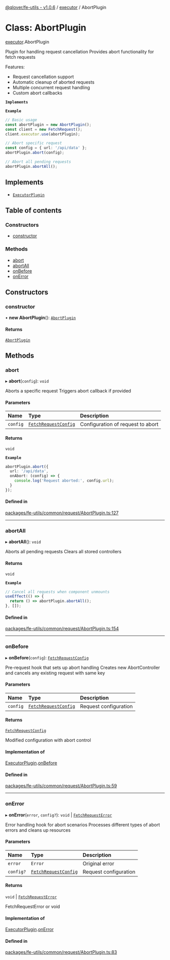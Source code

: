 [@qlover/fe-utils - v1.0.6](../README.md) / [executor](../modules/executor.md) / AbortPlugin

# Class: AbortPlugin

[executor](../modules/executor.md).AbortPlugin

Plugin for handling request cancellation
Provides abort functionality for fetch requests

Features:
- Request cancellation support
- Automatic cleanup of aborted requests
- Multiple concurrent request handling
- Custom abort callbacks

**`Implements`**

**`Example`**

```typescript
// Basic usage
const abortPlugin = new AbortPlugin();
const client = new FetchRequest();
client.executor.use(abortPlugin);

// Abort specific request
const config = { url: '/api/data' };
abortPlugin.abort(config);

// Abort all pending requests
abortPlugin.abortAll();
```

## Implements

- [`ExecutorPlugin`](executor.ExecutorPlugin.md)

## Table of contents

### Constructors

- [constructor](executor.AbortPlugin.md#constructor)

### Methods

- [abort](executor.AbortPlugin.md#abort)
- [abortAll](executor.AbortPlugin.md#abortall)
- [onBefore](executor.AbortPlugin.md#onbefore)
- [onError](executor.AbortPlugin.md#onerror)

## Constructors

### constructor

• **new AbortPlugin**(): [`AbortPlugin`](executor.AbortPlugin.md)

#### Returns

[`AbortPlugin`](executor.AbortPlugin.md)

## Methods

### abort

▸ **abort**(`config`): `void`

Aborts a specific request
Triggers abort callback if provided

#### Parameters

| Name | Type | Description |
| :------ | :------ | :------ |
| `config` | [`FetchRequestConfig`](../interfaces/executor.FetchRequestConfig.md) | Configuration of request to abort |

#### Returns

`void`

**`Example`**

```typescript
abortPlugin.abort({
  url: '/api/data',
  onAbort: (config) => {
    console.log('Request aborted:', config.url);
  }
});
```

#### Defined in

[packages/fe-utils/common/request/AbortPlugin.ts:127](https://github.com/qlover/fe-base/blob/9c83c9119a4a7dab713ef9563531279977b67683/packages/fe-utils/common/request/AbortPlugin.ts#L127)

___

### abortAll

▸ **abortAll**(): `void`

Aborts all pending requests
Clears all stored controllers

#### Returns

`void`

**`Example`**

```typescript
// Cancel all requests when component unmounts
useEffect(() => {
  return () => abortPlugin.abortAll();
}, []);
```

#### Defined in

[packages/fe-utils/common/request/AbortPlugin.ts:154](https://github.com/qlover/fe-base/blob/9c83c9119a4a7dab713ef9563531279977b67683/packages/fe-utils/common/request/AbortPlugin.ts#L154)

___

### onBefore

▸ **onBefore**(`config`): [`FetchRequestConfig`](../interfaces/executor.FetchRequestConfig.md)

Pre-request hook that sets up abort handling
Creates new AbortController and cancels any existing request with same key

#### Parameters

| Name | Type | Description |
| :------ | :------ | :------ |
| `config` | [`FetchRequestConfig`](../interfaces/executor.FetchRequestConfig.md) | Request configuration |

#### Returns

[`FetchRequestConfig`](../interfaces/executor.FetchRequestConfig.md)

Modified configuration with abort control

#### Implementation of

[ExecutorPlugin](executor.ExecutorPlugin.md).[onBefore](executor.ExecutorPlugin.md#onbefore)

#### Defined in

[packages/fe-utils/common/request/AbortPlugin.ts:59](https://github.com/qlover/fe-base/blob/9c83c9119a4a7dab713ef9563531279977b67683/packages/fe-utils/common/request/AbortPlugin.ts#L59)

___

### onError

▸ **onError**(`error`, `config?`): `void` \| [`FetchRequestError`](executor.FetchRequestError.md)

Error handling hook for abort scenarios
Processes different types of abort errors and cleans up resources

#### Parameters

| Name | Type | Description |
| :------ | :------ | :------ |
| `error` | `Error` | Original error |
| `config?` | [`FetchRequestConfig`](../interfaces/executor.FetchRequestConfig.md) | Request configuration |

#### Returns

`void` \| [`FetchRequestError`](executor.FetchRequestError.md)

FetchRequestError or void

#### Implementation of

[ExecutorPlugin](executor.ExecutorPlugin.md).[onError](executor.ExecutorPlugin.md#onerror)

#### Defined in

[packages/fe-utils/common/request/AbortPlugin.ts:83](https://github.com/qlover/fe-base/blob/9c83c9119a4a7dab713ef9563531279977b67683/packages/fe-utils/common/request/AbortPlugin.ts#L83)

